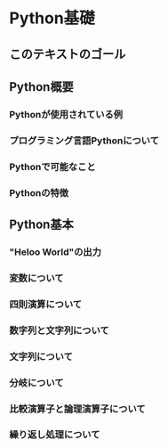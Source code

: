# Python基礎
## このテキストのゴール
## Python概要
### Pythonが使用されている例
### プログラミング言語Pythonについて
### Pythonで可能なこと
### Pythonの特徴
## Python基本
### "Heloo World"の出力
### 変数について
### 四則演算について
### 数字列と文字列について
### 文字列について
### 分岐について
### 比較演算子と論理演算子について
### 繰り返し処理について
